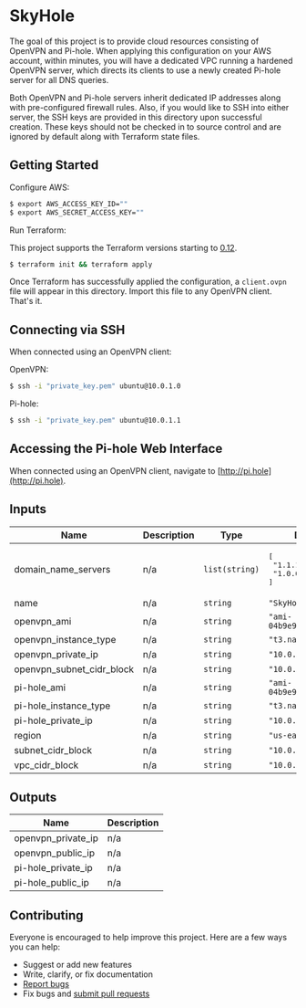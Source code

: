 # SkyHole

The goal of this project is to provide cloud resources consisting of OpenVPN and Pi-hole. When applying this configuration on your AWS account, within minutes, you will have a dedicated VPC running a hardened OpenVPN server, which directs its clients to use a newly created Pi-hole server for all DNS queries.

Both OpenVPN and Pi-hole servers inherit dedicated IP addresses along with pre-configured firewall rules. Also, if you would like to SSH into either server, the SSH keys are provided in this directory upon successful creation. These keys should not be checked in to source control and are ignored by default along with Terraform state files.

## Getting Started

Configure AWS:

```bash
$ export AWS_ACCESS_KEY_ID=""
$ export AWS_SECRET_ACCESS_KEY=""
```

Run Terraform:

This project supports the Terraform versions starting to [0.12](https://www.terraform.io/downloads.html). 

```bash
$ terraform init && terraform apply
```

Once Terraform has successfully applied the configuration, a `client.ovpn` file will appear in this directory. Import this file to any OpenVPN client. That's it.

## Connecting via SSH

When connected using an OpenVPN client:

OpenVPN:

```bash
$ ssh -i "private_key.pem" ubuntu@10.0.1.0
```

Pi-hole:

```bash
$ ssh -i "private_key.pem" ubuntu@10.0.1.1
```

## Accessing the Pi-hole Web Interface

When connected using an OpenVPN client, navigate to [http://pi.hole](http://pi.hole).

## Inputs

| Name | Description | Type | Default | Required |
|------|-------------|------|---------|:-----:|
| domain\_name\_servers | n/a | `list(string)` | <pre>[<br>  "1.1.1.1",<br>  "1.0.0.1"<br>]</pre> | no |
| name | n/a | `string` | `"SkyHole"` | no |
| openvpn\_ami | n/a | `string` | `"ami-04b9e92b5572fa0d1"` | no |
| openvpn\_instance\_type | n/a | `string` | `"t3.nano"` | no |
| openvpn\_private\_ip | n/a | `string` | `"10.0.1.0"` | no |
| openvpn\_subnet\_cidr\_block | n/a | `string` | `"10.0.2.0/24"` | no |
| pi-hole\_ami | n/a | `string` | `"ami-04b9e92b5572fa0d1"` | no |
| pi-hole\_instance\_type | n/a | `string` | `"t3.nano"` | no |
| pi-hole\_private\_ip | n/a | `string` | `"10.0.1.1"` | no |
| region | n/a | `string` | `"us-east-1"` | no |
| subnet\_cidr\_block | n/a | `string` | `"10.0.0.0/20"` | no |
| vpc\_cidr\_block | n/a | `string` | `"10.0.0.0/16"` | no |

## Outputs

| Name | Description |
|------|-------------|
| openvpn\_private\_ip | n/a |
| openvpn\_public\_ip | n/a |
| pi-hole\_private\_ip | n/a |
| pi-hole\_public\_ip | n/a |

## Contributing

Everyone is encouraged to help improve this project. Here are a few ways you can help:

- Suggest or add new features
- Write, clarify, or fix documentation
- [Report bugs](https://github.com/cristian-rivera/skyhole/issues)
- Fix bugs and [submit pull requests](https://github.com/cristian-rivera/skyhole/pulls)

